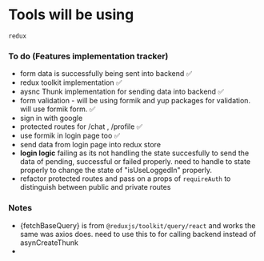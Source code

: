# Tools will be using

`redux`

### To do (Features implementation tracker)

- form data is successfully being sent into backend ✅
- redux toolkit implementation ✅
- aysnc Thunk implementation for sending data into backend ✅
- form validation - will be using formik and yup packages for validation. will use formik form. ✅
- sign in with google
- protected routes for /chat , /profile ✅
- use formik in login page too ✅
- send data from login page into redux store
- **login logic** failing as its not handling the state succesfully to send the data of pending, successful or failed properly. need to handle to state properly to change the state of "isUseLoggedIn" properly.
- refactor protected routes and pass on a props of `requireAuth` to distinguish between public and private routes

### Notes

- {fetchBaseQuery} is from `@reduxjs/toolkit/query/react` and works the same was axios does. need to use this to for calling backend instead of asynCreateThunk
-
